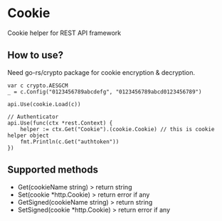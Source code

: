 # Cookie
Cookie helper for REST API framework

## How to use?
Need go-rs/crypto package for cookie encryption & decryption.

````
var c crypto.AESGCM
_ = c.Config("0123456789abcdefg", "0123456789abcd0123456789")

api.Use(cookie.Load(c))

// Authenticator
api.Use(func(ctx *rest.Context) {
    helper := ctx.Get("Cookie").(cookie.Cookie) // this is cookie helper object
    fmt.Println(c.Get("authtoken"))
})
````

## Supported methods 
- Get(cookieName string) > return string
- Set(cookie *http.Cookie) > return error if any
- GetSigned(cookieName string) > return string
- SetSigned(cookie *http.Cookie) > return error if any
